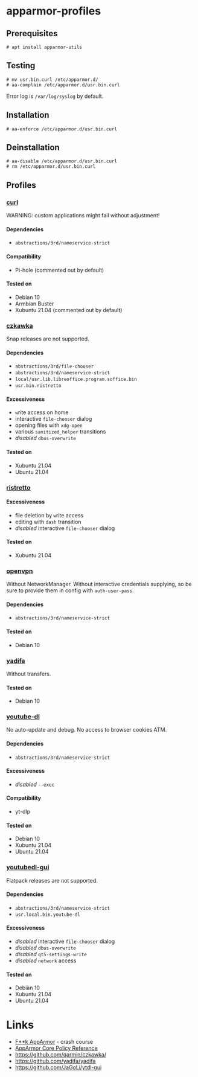 # apparmor-profiles
## Prerequisites
```
# apt install apparmor-utils
```

## Testing
```
# mv usr.bin.curl /etc/apparmor.d/
# aa-complain /etc/apparmor.d/usr.bin.curl
```
Error log is `/var/log/syslog` by default.

## Installation
```
# aa-enforce /etc/apparmor.d/usr.bin.curl
```

## Deinstallation
```
# aa-disable /etc/apparmor.d/usr.bin.curl
# rm /etc/apparmor.d/usr.bin.curl
```

## Profiles
### [curl](https://github.com/nobodysu/apparmor-profiles/blob/master/usr.bin.curl)
WARNING: custom applications might fail without adjustment!

#### Dependencies
- `abstractions/3rd/nameservice-strict`

#### Compatibility
- Pi-hole (commented out by default)

#### Tested on
- Debian 10
- Armbian Buster
- Xubuntu 21.04 (commented out by default)

### [czkawka](https://github.com/nobodysu/apparmor-profiles/blob/master/usr.local.bin.linux_czkawka)
Snap releases are not supported.

#### Dependencies
- `abstractions/3rd/file-chooser`
- `abstractions/3rd/nameservice-strict`
- `local/usr.lib.libreoffice.program.soffice.bin`
- `usr.bin.ristretto`

#### Excessiveness
- `w`rite access on home
- interactive `file-chooser` dialog
- opening files with `xdg-open`
- various `sanitized_helper` transitions
- *disabled* `dbus-overwrite`

#### Tested on
- Xubuntu 21.04
- Ubuntu 21.04

### [ristretto](https://github.com/nobodysu/apparmor-profiles/blob/master/usr.bin.ristretto)

#### Excessiveness
- file deletion by `w`rite access
- editing with `dash` transition
- *disabled* interactive `file-chooser` dialog

#### Tested on
- Xubuntu 21.04

### [openvpn](https://github.com/nobodysu/apparmor-profiles/blob/master/usr.sbin.openvpn)
Without NetworkManager. Without interactive credentials supplying, so be sure to provide them in config with `auth-user-pass`.

#### Dependencies
- `abstractions/3rd/nameservice-strict`

#### Tested on
- Debian 10

### [yadifa](https://github.com/nobodysu/apparmor-profiles/blob/master/usr.bin.yadifa)
Without transfers.

#### Tested on
- Debian 10

### [youtube-dl](https://github.com/nobodysu/apparmor-profiles/blob/master/usr.local.bin.youtube-dl)
No auto-update and debug. No access to browser cookies ATM.

#### Dependencies
- `abstractions/3rd/nameservice-strict`

#### Excessiveness
- *disabled* `--exec`

#### Compatibility
- yt-dlp

#### Tested on
- Debian 10
- Xubuntu 21.04
- Ubuntu 21.04

### [youtubedl-gui](https://github.com/nobodysu/apparmor-profiles/blob/master/usr.local.bin.youtubedl-gui)
Flatpack releases are not supported.

#### Dependencies
- `abstractions/3rd/nameservice-strict`
- `usr.local.bin.youtube-dl`

#### Excessiveness
- *disabled* interactive `file-chooser` dialog
- *disabled* `dbus-overwrite`
- *disabled* `qt5-settings-write`
- *disabled* `network` access

#### Tested on
- Debian 10
- Xubuntu 21.04
- Ubuntu 21.04

# Links
- [F**k AppArmor](https://presentations.nordisch.org/apparmor/) - crash course
- [AppArmor Core Policy Reference](https://gitlab.com/apparmor/apparmor/-/wikis/AppArmor_Core_Policy_Reference)
- https://github.com/qarmin/czkawka/
- https://github.com/yadifa/yadifa
- https://github.com/JaGoLi/ytdl-gui
